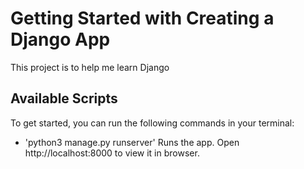 # Getting Started with Creating a Django App
This project is to help me learn Django

## Available Scripts 
To get started, you can run the following commands in your terminal:
- 'python3 manage.py runserver' Runs the app. Open http://localhost:8000 to view it in browser.
